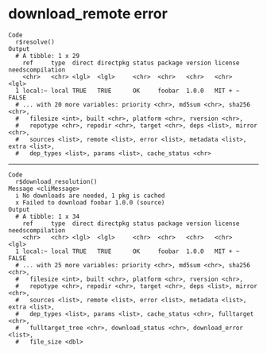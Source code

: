 # download_remote error

    Code
      r$resolve()
    Output
      # A tibble: 1 x 29
        ref     type  direct directpkg status package version license needscompilation
        <chr>   <chr> <lgl>  <lgl>     <chr>  <chr>   <chr>   <chr>   <lgl>           
      1 local:~ local TRUE   TRUE      OK     foobar  1.0.0   MIT + ~ FALSE           
      # ... with 20 more variables: priority <chr>, md5sum <chr>, sha256 <chr>,
      #   filesize <int>, built <chr>, platform <chr>, rversion <chr>,
      #   repotype <chr>, repodir <chr>, target <chr>, deps <list>, mirror <chr>,
      #   sources <list>, remote <list>, error <list>, metadata <list>, extra <list>,
      #   dep_types <list>, params <list>, cache_status <chr>

---

    Code
      r$download_resolution()
    Message <cliMessage>
      i No downloads are needed, 1 pkg is cached
      x Failed to download foobar 1.0.0 (source)
    Output
      # A tibble: 1 x 34
        ref     type  direct directpkg status package version license needscompilation
        <chr>   <chr> <lgl>  <lgl>     <chr>  <chr>   <chr>   <chr>   <lgl>           
      1 local:~ local TRUE   TRUE      OK     foobar  1.0.0   MIT + ~ FALSE           
      # ... with 25 more variables: priority <chr>, md5sum <chr>, sha256 <chr>,
      #   filesize <int>, built <chr>, platform <chr>, rversion <chr>,
      #   repotype <chr>, repodir <chr>, target <chr>, deps <list>, mirror <chr>,
      #   sources <list>, remote <list>, error <list>, metadata <list>, extra <list>,
      #   dep_types <list>, params <list>, cache_status <chr>, fulltarget <chr>,
      #   fulltarget_tree <chr>, download_status <chr>, download_error <list>,
      #   file_size <dbl>

